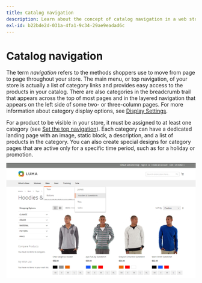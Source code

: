 ```yaml
---
title: Catalog navigation
description: Learn about the concept of catalog navigation in a web store.
exl-id: b22bde2d-031a-4fa1-9c34-29ae9eadad6c
---
```

# Catalog navigation

The term _navigation_ refers to the methods shoppers use to move from page to page throughout your store. The main menu, or top navigation, of your store is actually a list of category links and provides easy access to the products in your catalog. There are also categories in the breadcrumb trail that appears across the top of most pages and in the layered navigation that appears on the left side of some two- or three-column pages. For more information about category display options, see [Display Settings](categories-display-settings.md).

For a product to be visible in your store, it must be assigned to at least one category (see [Set the top navigation](navigation-top.md)). Each category can have a dedicated landing page with an image, static block, a description, and a list of products in the category. You can also create special designs for category pages that are active only for a specific time period, such as for a holiday or promotion.

![Catalog navigation on the storefront](./assets/storefront-menu-levels.png)<!-- zoom -->

